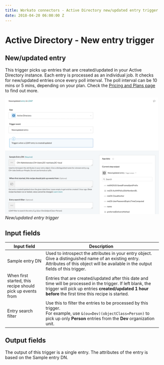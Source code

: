 ```yaml
---
title: Workato connectors - Active Directory new/updated entry trigger
date: 2018-04-20 06:00:00 Z
---
```


# Active Directory - New entry trigger

## New/updated entry
This trigger picks up entries that are created/updated in your Active Directory instance. Each entry is processed as an individual job. It checks for new/updated entries once every poll interval. The poll interval can be 10 mins or 5 mins, depending on your plan. Check the [Pricing and Plans page](https://www.workato.com/pricing?audience=general) to find out more.

![New/updated entry trigger](/assets/images/active_directory/updated_entry_trigger.png)
*New/updated entry trigger*

## Input fields

<table class="unchanged rich-diff-level-one">
  <thead>
    <tr>
        <th width='25%'>Input field</th>
        <th>Description</th>
    </tr>
  </thead>
  <tbody>
    <tr>
      <td>Sample entry DN</td>
      <td>
        Used to introspect the attributes in your entry object. Give a distinguished name of an existing entry. Attributes of this object will be available in the output fields of this trigger.
      </td>
    </tr>
    <tr>
      <td>When first started, this recipe should pick up events from</td>
      <td>
        Entries that are created/updated after this date and time will be processed in the trigger. If left blank, the trigger will pick up entries <b>created/updated 1 hour before</b> the first time this recipe is started.
      </td>
    </tr>
    <tr>
      <td>Entry search filter</td>
      <td>
      Use this to filter the entries to be processed by this trigger.<br>
      For example, use <code>&(ou=Dev)(objectClass=Person)</code> to pick up only <b>Person</b> entries from the <b>Dev</b> organization unit.
      </td>
    </tr>
  </tbody>
</table>

## Output fields
The output of this trigger is a single entry. The attributes of the entry is based on the Sample entry DN.
